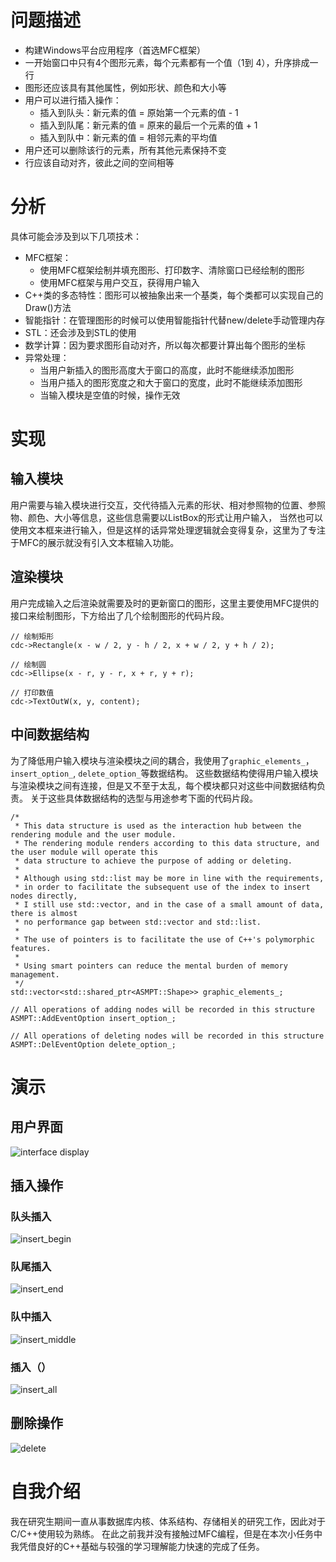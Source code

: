 ﻿# 问题描述
- 构建Windows平台应用程序（首选MFC框架）
- 一开始窗口中只有4个图形元素，每个元素都有一个值（1到 4），升序排成一行
- 图形还应该具有其他属性，例如形状、颜色和大小等
- 用户可以进行插入操作：
  - 插入到队头：新元素的值 = 原始第一个元素的值 - 1
  - 插入到队尾：新元素的值 = 原来的最后一个元素的值 + 1
  - 插入到队中：新元素的值 = 相邻元素的平均值
- 用户还可以删除该行的元素，所有其他元素保持不变
- 行应该自动对齐，彼此之间的空间相等

# 分析
具体可能会涉及到以下几项技术：
- MFC框架：
  - 使用MFC框架绘制并填充图形、打印数字、清除窗口已经绘制的图形
  - 使用MFC框架与用户交互，获得用户输入
- C++类的多态特性：图形可以被抽象出来一个基类，每个类都可以实现自己的Draw()方法
- 智能指针：在管理图形的时候可以使用智能指针代替new/delete手动管理内存
- STL：还会涉及到STL的使用
- 数学计算：因为要求图形自动对齐，所以每次都要计算出每个图形的坐标
- 异常处理：
  - 当用户新插入的图形高度大于窗口的高度，此时不能继续添加图形
  - 当用户插入的图形宽度之和大于窗口的宽度，此时不能继续添加图形
  - 当输入模块是空值的时候，操作无效

# 实现
## 输入模块
用户需要与输入模块进行交互，交代待插入元素的形状、相对参照物的位置、参照物、颜色、大小等信息，这些信息需要以ListBox的形式让用户输入，
当然也可以使用文本框来进行输入，但是这样的话异常处理逻辑就会变得复杂，这里为了专注于MFC的展示就没有引入文本框输入功能。

## 渲染模块
用户完成输入之后渲染就需要及时的更新窗口的图形，这里主要使用MFC提供的接口来绘制图形，下方给出了几个绘制图形的代码片段。
```
// 绘制矩形
cdc->Rectangle(x - w / 2, y - h / 2, x + w / 2, y + h / 2);

// 绘制圆
cdc->Ellipse(x - r, y - r, x + r, y + r);

// 打印数值
cdc->TextOutW(x, y, content);
```

## 中间数据结构
为了降低用户输入模块与渲染模块之间的耦合，我使用了`graphic_elements_`，`insert_option_`, `delete_option_`等数据结构。
这些数据结构使得用户输入模块与渲染模块之间有连接，但是又不至于太乱，每个模块都只对这些中间数据结构负责。
关于这些具体数据结构的选型与用途参考下面的代码片段。

```
/* 
 * This data structure is used as the interaction hub between the rendering module and the user module.
 * The rendering module renders according to this data structure, and the user module will operate this
 * data structure to achieve the purpose of adding or deleting.
 * 
 * Although using std::list may be more in line with the requirements,
 * in order to facilitate the subsequent use of the index to insert nodes directly,
 * I still use std::vector, and in the case of a small amount of data, there is almost 
 * no performance gap between std::vector and std::list.
 * 
 * The use of pointers is to facilitate the use of C++'s polymorphic features.
 * 
 * Using smart pointers can reduce the mental burden of memory management.
 */
std::vector<std::shared_ptr<ASMPT::Shape>> graphic_elements_;

// All operations of adding nodes will be recorded in this structure
ASMPT::AddEventOption insert_option_;

// All operations of deleting nodes will be recorded in this structure
ASMPT::DelEventOption delete_option_;
```


# 演示
## 用户界面
![interface display](https://user-images.githubusercontent.com/56379080/188304781-3384ea4a-643e-454a-ae30-24a014453bcc.png)

## 插入操作
### 队头插入
![insert_begin](https://user-images.githubusercontent.com/56379080/188308301-f51a7ab9-0156-44a2-9986-ce4a4caacb1b.gif)

### 队尾插入
![insert_end](https://user-images.githubusercontent.com/56379080/188308323-887c0ef7-f61b-45a7-bcff-0f57e397419e.gif)

### 队中插入
![insert_middle](https://user-images.githubusercontent.com/56379080/188308349-09c1d36c-50aa-42ef-a1d6-152e0d7505f6.gif)

### 插入（）
![insert_all](https://user-images.githubusercontent.com/56379080/188308394-e356cc3b-90cf-4536-85bb-01af56aaddf5.gif)

## 删除操作
![delete](https://user-images.githubusercontent.com/56379080/188308363-1e9bea9d-7ae0-4d0e-8935-eb26a21e58d1.gif)


# 自我介绍
我在研究生期间一直从事数据库内核、体系结构、存储相关的研究工作，因此对于C/C++使用较为熟练。
在此之前我并没有接触过MFC编程，但是在本次小任务中我凭借良好的C++基础与较强的学习理解能力快速的完成了任务。


